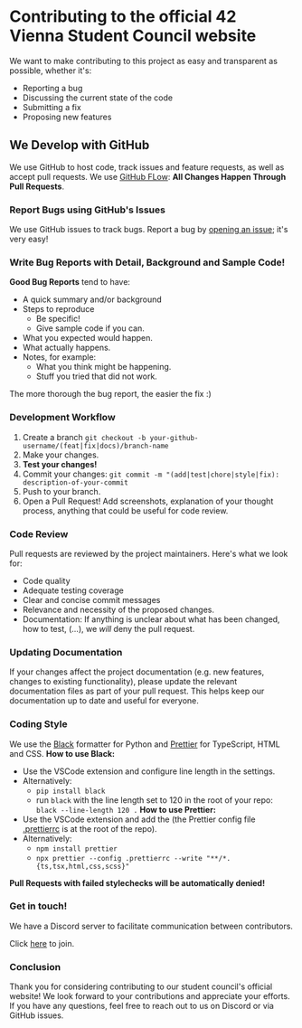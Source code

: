 # Contributing to the official 42 Vienna Student Council website
We want to make contributing to this project as easy and transparent as possible, whether it's:
*  Reporting a bug
*  Discussing the current state of the code
*  Submitting a fix
*  Proposing new features

## We Develop with GitHub
We use GitHub to host code, track issues and feature requests, as well as accept pull requests.
We use [GitHub FLow](https://guides.github.com/introduction/flow/index.html): **All Changes Happen Through Pull Requests**.

### Report Bugs using GitHub's Issues
We use GitHub issues to track bugs. Report a bug by [opening an issue](https://github.com/winstonallo/student-council-42vienna/issues); it's very easy!

### Write Bug Reports with Detail, Background and Sample Code!
**Good Bug Reports** tend to have:
*  A quick summary and/or background
*  Steps to reproduce
   * Be specific!
   * Give sample code if you can.
*  What you expected would happen.
*  What actually happens.
*  Notes, for example:
   * What you think might be happening.
   * Stuff you tried that did not work.

The more thorough the bug report, the easier the fix :)

### Development Workflow
1. Create a branch `git checkout -b your-github-username/(feat|fix|docs)/branch-name`
2. Make your changes.
3. **Test your changes!**
4. Commit your changes: `git commit -m "(add|test|chore|style|fix): description-of-your-commit`
5. Push to your branch.
6. Open a Pull Request! Add screenshots, explanation of your thought process, anything that could be useful for code review.

### Code Review
Pull requests are reviewed by the project maintainers. Here's what we look for:
* Code quality
* Adequate testing coverage
* Clear and concise commit messages
* Relevance and necessity of the proposed changes.
* Documentation: If anything is unclear about what has been changed, how to test, (...), we _will_ deny the pull request.

### Updating Documentation

If your changes affect the project documentation (e.g. new features, changes to existing functionality), please update the relevant documentation files as part of your pull request. This helps keep our documentation up to date and useful for everyone.

### Coding Style
We use the [Black](https://black.readthedocs.io/) formatter for Python and [Prettier]((https://prettier.io/)) for TypeScript, HTML and CSS.
**How to use Black:**
* Use the VSCode extension and configure line length in the settings.
* Alternatively:
  *  `pip install black`
  *  run `black` with the line length set to 120 in the root of your repo: `black --line-length 120 .`
**How to use Prettier:**
*  Use the VSCode extension and add the (the Prettier config file [.prettierrc](https://github.com/winstonallo/student-council-42vienna/blob/main/.prettierrc) is at the root of the repo).
* Alternatively:
  * `npm install prettier`
  * `npx prettier --config .prettierrc --write "**/*.{ts,tsx,html,css,scss}"`

**Pull Requests with failed stylechecks will be automatically denied!**
### Get in touch!
We have a Discord server to facilitate communication between contributors.

Click [here](https://discord.gg/FSBbTg8R) to join.

### Conclusion

Thank you for considering contributing to our student council's official website! We look forward to your contributions and appreciate your efforts. If you have any questions, feel free to reach out to us on Discord or via GitHub issues.

